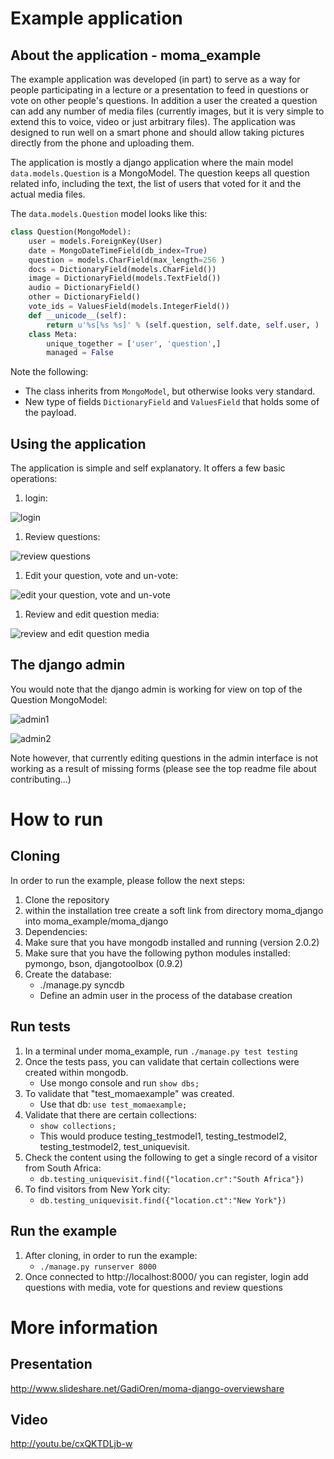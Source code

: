 Example application
===================
About the application - moma_example
------------------------------------
The example application was developed (in part) to serve as a way for people participating in a lecture or a presentation to feed in questions
or vote on other people's questions. In addition a user the created a question can add any number of media files (currently
images, but it is very simple to extend this to voice, video or just arbitrary files). The application was designed to run
well on a smart phone and should allow taking pictures directly from the phone and uploading them.

The application is mostly a django application where the main model `data.models.Question` is a MongoModel. The question keeps
all question related info, including the text, the list of users that voted for it and the actual media files.

The `data.models.Question` model looks like this:

```python
class Question(MongoModel):
    user = models.ForeignKey(User)
    date = MongoDateTimeField(db_index=True)
    question = models.CharField(max_length=256 )
    docs = DictionaryField(models.CharField())
    image = DictionaryField(models.TextField())
    audio = DictionaryField()
    other = DictionaryField()
    vote_ids = ValuesField(models.IntegerField())
    def __unicode__(self):
        return u'%s[%s %s]' % (self.question, self.date, self.user, )
    class Meta:
        unique_together = ['user', 'question',]
        managed = False
```

Note the following:
* The class inherits from `MongoModel`, but otherwise looks very standard.
* New type of fields `DictionaryField` and `ValuesField` that holds some of the payload.


Using the application
---------------------
The application is simple and self explanatory. It offers a few basic operations:

1. login:

 ![login](http://i.imgur.com/O4A2pZ2.png)

1. Review questions:

 ![review questions](http://i.imgur.com/qz1MIFM.png)

1. Edit your question, vote and un-vote:

 ![edit your question, vote and un-vote](http://i.imgur.com/dW2Ygqo.png)

1. Review and edit question media:

 ![review and edit question media](http://i.imgur.com/cBuv0Z5.png)

The django admin
----------------
You would note that the django admin is working for view on top of the Question MongoModel:

 ![admin1](http://i.imgur.com/YC6M3ni.png)

 ![admin2](http://i.imgur.com/UPWpH7f.png)

Note however, that currently editing questions in the admin interface is not working as a result of missing forms (please
see the top readme file about contributing...)


How to run
==========

Cloning
-------
In order to run the example, please follow the next steps:

1. Clone the repository
2. within the installation tree create a soft link from directory moma_django into moma_example/moma_django
3. Dependencies:
4. Make sure that you have mongodb installed and running (version 2.0.2)
5. Make sure that you have the following python modules installed: pymongo, bson, djangotoolbox (0.9.2)
6. Create the database:
   * ./manage.py syncdb
   * Define an admin user in the process of the database creation

Run tests
-----------
1. In a terminal under moma_example, run `./manage.py test testing`
1. Once the tests pass, you can validate that certain collections were created within mongodb.
   * Use mongo console and run `show dbs;`
1. To validate that "test_momaexample" was created.
   * Use that db: `use test_momaexample;`
1. Validate that there are certain collections:
   * `show collections;`
   * This would produce testing_testmodel1, testing_testmodel2, testing_testmodel2, test_uniquevisit.
1. Check the content using the following to get a single record of a visitor from South Africa:
   * `db.testing_uniquevisit.find({"location.cr":"South Africa"})`
1. To find visitors from New York city:
   * `db.testing_uniquevisit.find({"location.ct":"New York"})`

Run the example
-----------
1. After cloning, in order to run the example:
   * `./manage.py runserver 8000`
1. Once connected to http://localhost:8000/ you can register, login add questions with media, vote for questions and
   review questions

More information
================
Presentation
------------
http://www.slideshare.net/GadiOren/moma-django-overviewshare

Video
-----
http://youtu.be/cxQKTDLjb-w
